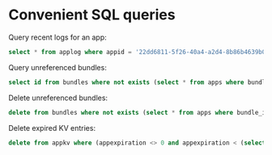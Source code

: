 # Convenient SQL queries

Query recent logs for an app:

```sql
select * from applog where appid = '22dd6811-5f26-40a4-a2d4-8b86b4639b0e' and logtime > (select unix_timestamp() * 1000 - 60000);
```

Query unreferenced bundles:

```sql
select id from bundles where not exists (select * from apps where bundle_id = bundles.id) and createtime < (select unix_timestamp() * 1000 - 180000);
```

Delete unreferenced bundles:

```sql
delete from bundles where not exists (select * from apps where bundle_id = bundles.id) and createtime < (select unix_timestamp() * 1000 - 180000);
```

Delete expired KV entries:

```sql
delete from appkv where (appexpiration <> 0 and appexpiration < (select unix_timestamp() * 1000))
```
